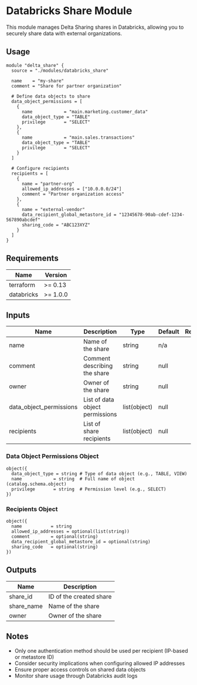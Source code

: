 # Databricks Share Module

This module manages Delta Sharing shares in Databricks, allowing you to securely share data with external organizations.

## Usage

```hcl
module "delta_share" {
  source = "./modules/databricks_share"

  name    = "my-share"
  comment = "Share for partner organization"

  # Define data objects to share
  data_object_permissions = [
    {
      name            = "main.marketing.customer_data"
      data_object_type = "TABLE"
      privilege       = "SELECT"
    },
    {
      name            = "main.sales.transactions"
      data_object_type = "TABLE"
      privilege       = "SELECT"
    }
  ]

  # Configure recipients
  recipients = [
    {
      name = "partner-org"
      allowed_ip_addresses = ["10.0.0.0/24"]
      comment = "Partner organization access"
    },
    {
      name = "external-vendor"
      data_recipient_global_metastore_id = "12345678-90ab-cdef-1234-567890abcdef"
      sharing_code = "ABC123XYZ"
    }
  ]
}
```

## Requirements

| Name | Version |
|------|---------|
| terraform | >= 0.13 |
| databricks | >= 1.0.0 |

## Inputs

| Name | Description | Type | Default | Required |
|------|-------------|------|---------|:--------:|
| name | Name of the share | string | n/a | yes |
| comment | Comment describing the share | string | null | no |
| owner | Owner of the share | string | null | no |
| data_object_permissions | List of data object permissions | list(object) | null | no |
| recipients | List of share recipients | list(object) | null | no |

### Data Object Permissions Object

```hcl
object({
  data_object_type = string # Type of data object (e.g., TABLE, VIEW)
  name            = string  # Full name of object (catalog.schema.object)
  privilege       = string  # Permission level (e.g., SELECT)
})
```

### Recipients Object

```hcl
object({
  name           = string
  allowed_ip_addresses = optional(list(string))
  comment        = optional(string)
  data_recipient_global_metastore_id = optional(string)
  sharing_code   = optional(string)
})
```

## Outputs

| Name | Description |
|------|-------------|
| share_id | ID of the created share |
| share_name | Name of the share |
| owner | Owner of the share |

## Notes

- Only one authentication method should be used per recipient (IP-based or metastore ID)
- Consider security implications when configuring allowed IP addresses
- Ensure proper access controls on shared data objects
- Monitor share usage through Databricks audit logs